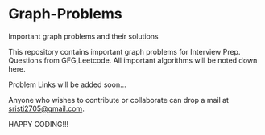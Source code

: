 # Graph-Problems
Important graph problems and their solutions


This repository contains important graph problems for Interview Prep.
Questions from GFG,Leetcode.
All important algorithms will be noted down here.

Problem Links will be added soon...

Anyone who wishes to contribute or collaborate can drop a mail at sristi2705@gmail.com.


HAPPY CODING!!!
